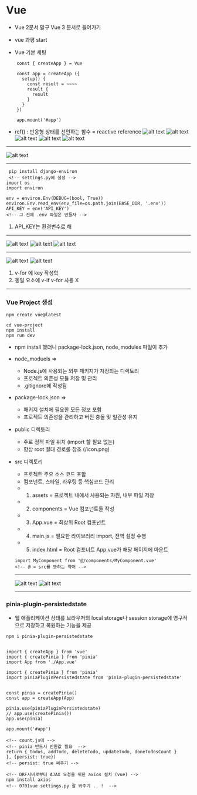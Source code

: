 # Vue
- Vue 2문서 말구 Vue 3 문서로 들어가기
- vue 과평 start


- Vue 기본 세팅
```
    const { createApp } = Vue

    const app = createApp ({
      setup() {
        const result = ~~~~
        result {
          result
        }
      }
    })

    app.mount('#app')
```

-  ref() : 반응형 상태를 선언하는 함수
  = reactive reference
![alt text](image-4.png)
![alt text](image-3.png)
![alt text](image-2.png)
![alt text](image-1.png)
![alt text](image.png)

***

![alt text](image-5.png)

***

```
 pip install django-environ
 <!-- settings.py에 설정 -->
import os
import environ

env = environ.Env(DEBUG=(bool, True))
environ.Env.read_env(env_file=os.path.join(BASE_DIR, '.env'))
API_KEY = env('API_KEY')
<!-- 그 전에 .env 파일은 만들자 -->
```
 1. API_KEY는 환경변수로 해

***

![alt text](image-6.png)
![alt text](image-7.png)
![alt text](image-8.png)

***

![alt text](image-9.png)
![alt text](image-10.png)
1. v-for 에 key 작성학
2. 동일 요소에 v-if v-for 사용 X


***
### Vue Project 생성
```
npm create vue@latest

cd vue-project
npm install
npm run dev
```
- npm install 했더니 package-lock.json, node_modules 파일이 추가
- node_moduels => 
  - Node.js에 사용되는 외부 패키지가 저장되는 디렉토리
  - 프로젝트 의존성 모듈 저장 및 관리
  - .gitignore에 작성됨
- package-lock.json => 
  - 패키지 설치에 필요한 모든 정보 포함
  - 프로젝트 의존성을 관리하고 버전 충돌 및 일관성 유지
- public 디렉토리
  - 주로 정적 파일 위치 (import 할 필요 없는)
  - 항상 root 절대 경로를 참조 (/icon.png)
- src 디렉토리
  - 프로젝트 주요 소스 코드 포함
  - 컴포넌트, 스타일, 라우팅 등 핵심코드 관리
  - 1. assets = 프로젝트 내에서 사용되는 자원, 내부 파일 저장
  - 2. components = Vue 컴포넌트들 작성
  - 3. App.vue = 최상위 Root 컴포넌트
  - 4. main.js = 필요한 라이브러리 import, 전역 설정 수행
  - 5. index.html = Root 컴포너트 App.vue가 해당 페이지에 마운트
  ```
  import MyComponent from '@/components/MyComponent.vue' 
  <!-- @ = src를 뜻하는 약어 -->
  ```

  ***
  ![alt text](image-11.png)
  ![alt text](image-12.png)

  ***

### pinia-plugin-persistedstate
  - 웹 애플리케이션 상태를 브라우저의 local storage나 session storage에 영구적으로 저장하고 복원하는 기능을 제공 
  ```
  npm i pinia-plugin-persistedstate

    
  import { createApp } from 'vue'
  import { createPinia } from 'pinia'
  import App from './App.vue'

  import { createPinia } from 'pinia'
  import piniaPluginPersistedstate from 'pinia-plugin-persistedstate'


  const pinia = createPinia()
  const app = createApp(App)

  pinia.use(piniaPluginPersistedstate)
  // app.use(createPinia())
  app.use(pinia)

  app.mount('#app')

  <!-- count.js에 -->
  <!-- pinia 반드시 반환값 필요  -->
  return { todos, addTodo, deleteTodo, updateTodo, doneTodosCount }
  }, {persist: true})
  <!-- persist: true 써주기 -->

  ```
  ```
  <!-- DRF서버로부터 AJAX 요청을 위한 axios 설치 (vue) -->
  npm install axios
  <!-- 0701vue settings.py 잘 봐주기 .. !  -->
  ```